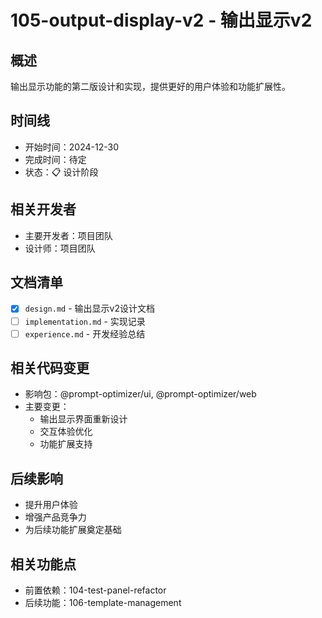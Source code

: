 # 105-output-display-v2 - 输出显示v2

## 概述
输出显示功能的第二版设计和实现，提供更好的用户体验和功能扩展性。

## 时间线
- 开始时间：2024-12-30
- 完成时间：待定
- 状态：📋 设计阶段

## 相关开发者
- 主要开发者：项目团队
- 设计师：项目团队

## 文档清单
- [x] `design.md` - 输出显示v2设计文档
- [ ] `implementation.md` - 实现记录
- [ ] `experience.md` - 开发经验总结

## 相关代码变更
- 影响包：@prompt-optimizer/ui, @prompt-optimizer/web
- 主要变更：
  - 输出显示界面重新设计
  - 交互体验优化
  - 功能扩展支持

## 后续影响
- 提升用户体验
- 增强产品竞争力
- 为后续功能扩展奠定基础

## 相关功能点
- 前置依赖：104-test-panel-refactor
- 后续功能：106-template-management
